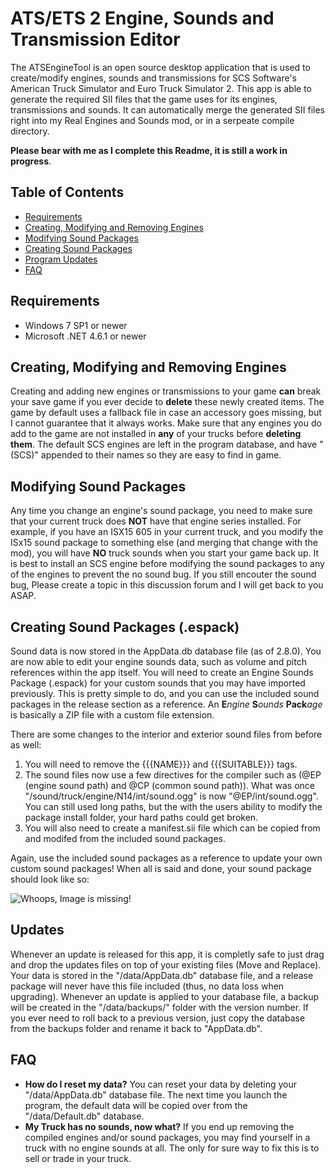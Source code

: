 # ATS/ETS 2 Engine, Sounds and Transmission Editor
The ATSEngineTool is an open source desktop application that is used to create/modify engines, sounds and transmissions for SCS Software's American Truck Simulator and Euro Truck Simulator 2. This app is able to generate the required SII files that the game uses for its engines, transmissions and sounds. It can automatically merge the generated SII files right into my Real Engines and Sounds mod, or in a serpeate compile directory.

__Please bear with me as I complete this Readme, it is still a work in progress__.

## Table of Contents

- [Requirements](#requirements)
- [Creating, Modifying and Removing Engines](#creating-modifying-and-removing-engines)
- [Modifying Sound Packages](#modifying-sound-packages)
- [Creating Sound Packages](#creating-sound-packages-espack)
- [Program Updates](#updates)
- [FAQ](#faq)

## Requirements
 * Windows 7 SP1 or newer
 * Microsoft .NET 4.6.1 or newer

## Creating, Modifying and Removing Engines
Creating and adding new engines or transmissions to your game **can** break your save game if you ever decide to **delete** these newly created items. The game by default uses a fallback file in case an accessory goes missing, but I cannot guarantee that it always works. Make sure that any engines you do add to the game are not installed in **any** of your trucks before **deleting them**. The default SCS engines are left in the program database, and have "(SCS)" appended to their names so they are easy to find in game.

## Modifying Sound Packages
Any time you change an engine's sound package, you need to make sure that your current truck does **NOT** have that engine series installed. For example, if you have an ISX15 605 in your current truck, and you modify the ISx15 sound package to something else (and merging that change with the mod), you will have **NO** truck sounds when you start your game back up. It is best to install an SCS engine before modifying the sound packages to any of the engines to prevent the no sound bug. If you still encouter the sound bug, Please create a topic in this discussion forum and I will get back to you ASAP.

## Creating Sound Packages (.espack)
Sound data is now stored in the AppData.db database file (as of 2.8.0). You are now able to edit your engine sounds data, such as volume and pitch references within the app itself. You will need to create an Engine Sounds Package (.espack) for your custom sounds that you may have imported previously. This is pretty simple to do, and you can use the included sound packages in the release section as a reference. An **E**_ngine_ **S**_ounds_ **Pack**_age_ is basically a ZIP file with a custom file extension. 

There are some changes to the interior and exterior sound files from before as well:

1. You will need to remove the {{{NAME}}} and {{{SUITABLE}}} tags.
2. The sound files now use a few directives for the compiler such as (@EP (engine sound path) and @CP (common sound path)). What was once "/sound/truck/engine/N14/int/sound.ogg" is now "@EP/int/sound.ogg". You can still used long paths, but the with the users ability to modify the package install folder, your hard paths could get broken.
3. You will also need to create a manifest.sii file which can be copied from and modifed from the included sound packages.

Again, use the included sound packages as a reference to update your own custom sound packages! When all is said and done, your sound package should look like so:

![Whoops, Image is missing!](http://puu.sh/ryGyk/e7f53b552a.png "Example .espack")
## Updates
Whenever an update is released for this app, it is completly safe to just drag and drop the updates files on top of your existing files (Move and Replace). Your data is stored in the "/data/AppData.db" database file, and a release package will never have this file included (thus, no data loss when upgrading). Whenever an update is applied to your database file, a backup will be created in the "/data/backups/" folder with the version number. If you ever need to roll back to a previous version, just copy the database from the backups folder and rename it back to "AppData.db".

## FAQ
* **How do I reset my data?** You can reset your data by deleting your "/data/AppData.db" database file. The next time you launch the program, the default data will be copied over from the "/data/Default.db" database.
* **My Truck has no sounds, now what?** If you end up removing the compiled engines and/or sound packages, you may find yourself in a truck with no engine sounds at all. The only for sure way to fix this is to sell or trade in your truck.
